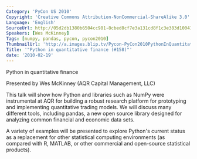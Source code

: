 ```yaml
---
Category: 'PyCon US 2010'
Copyright: 'Creative Commons Attribution-NonCommercial-ShareAlike 3.0'
Language: 'English'
SourceUrl: http://05d2db1380b6504cc981-8cbed8cf7e3a131cd8f1c3e383d10041.r93.cf2.rackcdn.com/pycon-us-2010/305_python-in-quantitative-finance-158.m4v
Speakers: [Wes McKinney]
Tags: [numpy, pandas, pycon, pycon2010]
ThumbnailUrl: 'http://a.images.blip.tv/Pycon-PyCon2010PythonInQuantitativeFinance158145.png'
Title: '"Python in quantitative finance (#158)"'
date: '2010-02-19'
---
```

Python in quantitative finance

  
Presented by Wes McKinney (AQR Capital Management, LLC)

  
This talk will show how Python and libraries such as NumPy were instrumental
at AQR for building a robust research platform for prototyping and
implementing quantitative trading models. We will discuss many different
tools, including pandas, a new open source library designed for analyzing
common financial and economic data sets.

  
A variety of examples will be presented to explore Python's current status as
a replacement for other statistical computing environments (as compared with
R, MATLAB, or other commercial and open-source statistical products).

